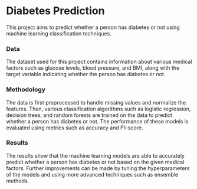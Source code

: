 
# Diabetes Prediction



This project aims to predict whether a person has diabetes or not using machine learning classification techniques.

### Data
The dataset used for this project contains information about various medical factors such as glucose levels, blood pressure, and BMI, along with the target variable indicating whether the person has diabetes or not.

### Methodology
The data is first preprocessed to handle missing values and normalize the features. Then, various classification algorithms such as logistic regression, decision trees, and random forests are trained on the data to predict whether a person has diabetes or not. The performance of these models is evaluated using metrics such as accuracy and F1-score.

### Results
The results show that the machine learning models are able to accurately predict whether a person has diabetes or not based on the given medical factors. Further improvements can be made by tuning the hyperparameters of the models and using more advanced techniques such as ensemble methods.